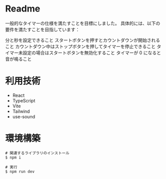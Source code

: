 # Readme

一般的なタイマーの仕様を満たすことを目標にしました。
具体的には、以下の要件を満たすことを目指しています：

分と秒を設定できること
スタートボタンを押すとカウントダウンが開始されること
カウントダウン中はストップボタンを押してタイマーを停止できること
タイマー未設定の場合はスタートボタンを無効化すること
タイマーが 0 になると音が鳴ること

# 利用技術

- React
- TypeScript
- Vite
- Tailwind
- use-sound

# 環境構築

```
# 関連するライブラリのインストール
$ npm i

# 実行
$ npm run dev
```
